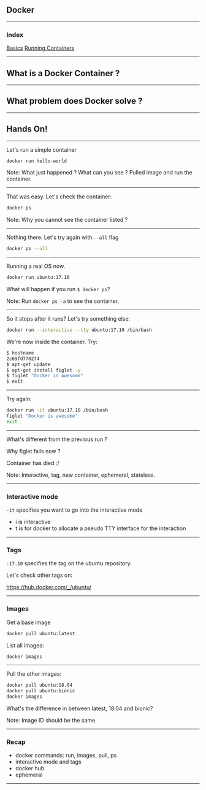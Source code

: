 ## Docker

---

### Index

[Basics](#/3/)
[Running Containers](#/running-containers)

---

## What is a Docker Container ?

---

## What problem does Docker solve ?

---

## Hands On!

---

Let's run a simple container

```sh
docker run hello-world
```
Note:
What just happened ? What can you see ? Pulled image and run the container.

---

That was easy. Let's check the container:

```sh
docker ps
```
Note:
Why you cannot see the container listed ?

---

Nothing there. Let's try again with `--all` flag

```sh
docker ps --all
```

---

Running a real OS now.

```sh
docker run ubuntu:17.10
```

What will happen if you run `$ docker ps`?

Note:
Run `docker ps -a` to see the container.

---

So it stops after it runs? Let's try something else:

```sh
docker run --interactive --tty ubuntu:17.10 /bin/bash
```

We're now inside the container. Try:

```sh
$ hostname
2c69fd770274
$ apt-get update
$ apt-get install figlet -y
$ figlet "Docker is awesome"
$ exit
```

---

Try again:

```sh
docker run -it ubuntu:17.10 /bin/bash
figlet "Docker is awesome"
exit
```

---

What's different from the previous run ?

Why figlet fails now ?

Container has died :/

Note: 
Interactive, tag, new container, ephemeral, stateless.

---

### Interactive mode

`-it` specifies you want to go into the interactive mode

* i is interactive
* t is for docker to allocate a pseudo TTY interface for the interaction

---

### Tags

`:17.10` specifies the tag on the ubuntu repository.

Let's check other tags on:

https://hub.docker.com/_/ubuntu/

---

### Images

Get a base image

```sh
docker pull ubuntu:latest
```

List all images:
```sh
docker images
```

---

Pull the other images:

```sh
docker pull ubuntu:18.04
docker pull ubuntu:bionic
docker images
```

What's the difference in between latest, 18.04 and bionic?

Note:
Image ID should be the same.

---

### Recap

* docker commands: run, images, pull, ps
* interactive mode and tags
* docker hub
* ephemeral

---

